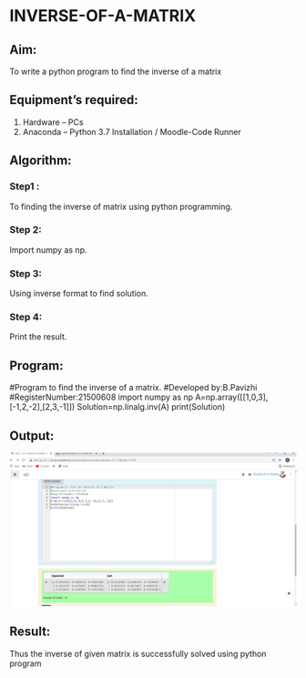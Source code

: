 # INVERSE-OF-A-MATRIX
## Aim:
To write a python program to find the inverse of a matrix
## Equipment’s required:
1. 	Hardware – PCs
2. 	Anaconda – Python 3.7 Installation / Moodle-Code Runner
## Algorithm:
### Step1 :
To finding the inverse of matrix using python programming. 
### Step 2: 
Import numpy as np.
### Step 3: 
Using inverse format to find solution.
### Step 4: 
Print the result.

## Program:
#Program to find the inverse of a matrix.
#Developed by:B.Pavizhi 
#RegisterNumber:21500608
import numpy as np
A=np.array([[1,0,3],[-1,2,-2],[2,3,-1]])
Solution=np.linalg.inv(A)
print(Solution)
## Output:
![output](./inverse.png)
## Result:
Thus the inverse of given matrix is successfully solved using python program

